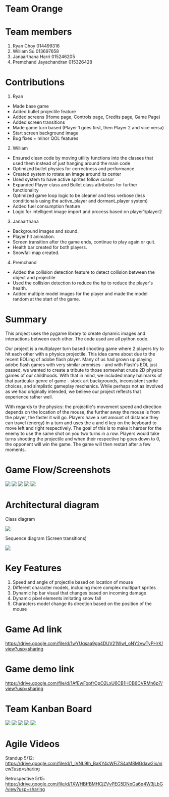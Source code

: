 # Team Orange
# Team members
1. Ryan Choy 014499316
2. William Su 013697658
3. Janaarthana Harri 015246205
4. Premchand Jayachandran 015326428

# Contributions
1. Ryan
 - Made base game
 - Added bullet projectile feature
 - Added screens (Home page, Controls page, Credits page, Game Page)
 - Added screen transitions
 - Made game turn based (Player 1 goes first, then Player 2 and vice versa)
 - Start screen background image
 - Bug fixes + minor QOL features 
2. William
 - Ensured clean code by moving utility functions into the classes that used them instead of just hanging around the main code
 - Optimized bullet physics for correctness and performance
 - Created system to rotate an image around its center
 - Used system to have active sprites follow cursor
 - Expanded Player class and Bullet class attributes for further functionality
 - Optimized game loop logic to be cleaner and less verbose (less conditionals using the active_player and dormant_player system)
 - Added fuel consumption feature
 - Logic for intelligent image import and process based on player1/player2
3. Janaarthana
 - Background images and sound.
 - Player hit animation.
 - Screen transition after the game ends, continue to play again or quit.
 - Health bar created for both players.
 - Snowfall map created.
4. Premchand
 - Added the collision detection feature to detect collision between the object and projectile
 - Used the collision detection to reduce the hp to reduce the player's health.
 - Added multiple model images for the player and made the model random at the start of the game.

# Summary
This project uses the pygame library to create dynamic images and interactions between each other. The code used are all python code.

Our project is a multiplayer turn based shooting game where 2 players try to hit each other with a physics projectile. This idea came about due to the recent EOLing of adobe flash player. Many of us had grown up playing adobe flash games with very similar premises - and with Flash's EOL just passed, we wanted to create a tribute to those somewhat crude 2D physics games of our childhoods. With that in mind, we included many hallmarks of that particular genre of game - stock art backgrounds, inconsistent sprite choices, and simplistic gameplay mechanics. While perhaps not as involved as we had originally intended, we believe our project reflects that experience rather well.

With regards to the physics: the projectile's movement speed and direction depends on the location of the mouse, the further away the mouse is from the player, the faster it will go. Players have a set amount of distance they can travel (energy) in a turn and uses the a and d key on the keyboard to move left and right respectively. The goal of this is to make it harder for the enemy to use the same shot on you two turns in a row. Players would take turns shooting the projectile and when their respective hp goes down to 0, the opponent will win the game. The game will then restart after a few moments.

# Game Flow/Screenshots
![](img/game_start_screen.PNG)
![](img/game_screen_1.PNG)
![](img/game_screen_2.PNG)
![](img/collision_screen.PNG)
![](img/victory_screen.PNG)
# Architectural diagram
Class diagram

![](img/class_diagram.png)

Sequence diagram (Screen transitions)

![](img/sd.png)

# Key Features
1. Speed and angle of projectile based on location of mouse
2. Different character models, including more complex multipart sprites
3. Dynamic hp bar visual that changes based on incoming damage
4. Dynamic pixel elements imitating snow fall
5. Characters model change its direction based on the position of the mouse

# Game Ad link
https://drive.google.com/file/d/1wYUqsaa9ga4DUV21WwI_oNY2vwTyPHrK/view?usp=sharing
 
# Game demo link
https://drive.google.com/file/d/1AfEwFopfrOpO2LxU6CB1HCB6CVRMn6p7/view?usp=sharing

# Team Kanban Board
![](img/kb1.png)
![](img/kb2.png)
![](img/kb3.png)
![](img/kb4.png)
![](img/kb5.png)

# Agile Videos
Standup 5/12: https://drive.google.com/file/d/1_lVNL9Ih_BaKY4cWFiZS4aM8MGdaw2ix/view?usp=sharing

Retrospective 5/15: https://drive.google.com/file/d/1XWHBffBMHCjZVvPEG5DNoGa6q4W3jLbG/view?usp=sharing

